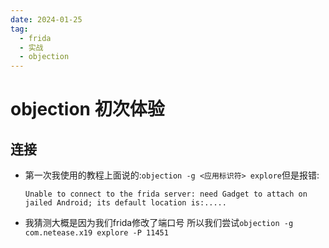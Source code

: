 ```yaml
---
date: 2024-01-25
tag:
  - frida
  - 实战
  - objection
---
```


# objection 初次体验

## 连接

- 第一次我使用的教程上面说的:`objection -g <应用标识符> explore`但是报错:

  ```shell
  Unable to connect to the frida server: need Gadget to attach on jailed Android; its default location is:.....
  ```

- 我猜测大概是因为我们frida修改了端口号 所以我们尝试`objection -g com.netease.x19 explore -P 11451`

